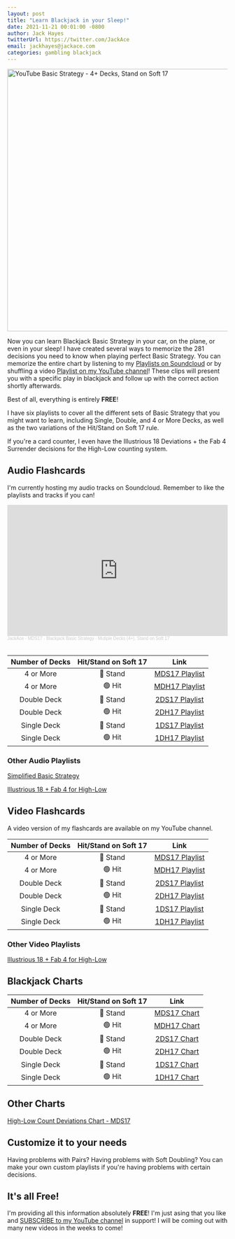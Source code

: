 ```yaml
---
layout: post
title: "Learn Blackjack in your Sleep!"
date: 2021-11-21 00:01:00 -0800
author: Jack Hayes
twitterUrl: https://twitter.com/JackAce
email: jackhayes@jackace.com
categories: gambling blackjack
---
```


<style>
    img {
        margin: 0px;
        padding: 0px;
        vertical-align: middle;
    }
    .amt-pos {
        color: #090;
        font-weight: bold;
    }
    .amt-neg {
        color: #900;
        font-weight: bold;
    }
    .amt-0 {
        color: #ccc;
        font-style: italic;
    }
    .cell-center {
        text-align: center;
    }
    .cell-stats {
        background-color: #ccc;
        color: #000;
        font-weight: bold;
    }
    .cell-stats-neg {
        background-color: #ccc;
        color: #900;
        font-weight: bold;
    }
    .cell-stats-pos {
        background-color: #ccc;
        color: #090;
        font-weight: bold;
    }
</style>

<a href="https://www.youtube.com/watch?v=Tis_YoGzSOk&list=PLf7_Bpai9n_0Kxy1s0MX7wvOE94EZGbnV"><img
    src="{{site.baseurl}}/assets/img/posts/2021-11-21/youtube-basicstrategy-playlist-1903x1071.png"
    alt="YouTube Basic Strategy - 4+ Decks, Stand on Soft 17"
    width="600" /></a>

Now you can learn Blackjack Basic Strategy in your car, on the plane, or even in your sleep! I have created several ways to
memorize the 281 decisions you need to know when playing perfect Basic Strategy. You can memorize the entire chart by listening
to my [Playlists on Soundcloud](https://soundcloud.com/jackacestudios) or by shuffling a video [Playlist on my YouTube
channel](https://www.youtube.com/channel/UCINg22R9y7_qrYXH1zWwIVQ)! These clips will present you with a specific play in
blackjack and follow up with the correct action shortly afterwards.

Best of all, everything is entirely **FREE**!

I have six playlists to cover all the different sets of Basic Strategy that you might want to learn, including Single, Double, and
4 or More Decks, as well as the two variations of the Hit/Stand on Soft 17 rule.

If you're a card counter, I even have the Illustrious 18 Deviations + the Fab 4 Surrender decisions for the High-Low counting system.

## Audio Flashcards

I'm currently hosting my audio tracks on Soundcloud. Remember to like the playlists and tracks if you can!

<iframe width="100%" height="300" scrolling="no" frameborder="no" allow="autoplay" src="https://w.soundcloud.com/player/?url=https%3A//api.soundcloud.com/playlists/1341929332&color=%23ff5500&auto_play=false&hide_related=false&show_comments=true&show_user=true&show_reposts=false&show_teaser=true&visual=true"></iframe><div style="font-size: 10px; color: #cccccc;line-break: anywhere;word-break: normal;overflow: hidden;white-space: nowrap;text-overflow: ellipsis; font-family: Interstate,Lucida Grande,Lucida Sans Unicode,Lucida Sans,Garuda,Verdana,Tahoma,sans-serif;font-weight: 100;"><a href="https://soundcloud.com/jackacestudios" title="JackAce" target="_blank" style="color: #cccccc; text-decoration: none;">JackAce</a> · <a href="https://soundcloud.com/jackacestudios/sets/blackjack-basic-strategy-mds17" title="MDS17 - Blackjack Basic Strategy - Mutiple Decks (4+), Stand on Soft 17" target="_blank" style="color: #cccccc; text-decoration: none;">MDS17 - Blackjack Basic Strategy - Mutiple Decks (4+), Stand on Soft 17</a></div>

<br/>

| Number of Decks | Hit/Stand on Soft 17 | Link |
| :-: | :-: | :-: |
| 4 or More | 🛑 Stand | [MDS17 Playlist](https://soundcloud.com/jackacestudios/sets/blackjack-basic-strategy-mds17) |
| 4 or More | 🟢 Hit | [MDH17 Playlist](https://soundcloud.com/jackacestudios/sets/blackjack-basic-strategy-mdh17) |
| Double Deck | 🛑 Stand | [2DS17 Playlist](https://soundcloud.com/jackacestudios/sets/blackjack-basic-strategy-2ds17) |
| Double Deck | 🟢 Hit | [2DH17 Playlist](https://soundcloud.com/jackacestudios/sets/blackjack-basic-strategy-2dh17) |
| Single Deck | 🛑 Stand | [1DS17 Playlist](https://soundcloud.com/jackacestudios/sets/blackjack-basic-strategy-1ds17) |
| Single Deck | 🟢 Hit | [1DH17 Playlist](https://soundcloud.com/jackacestudios/sets/blackjack-basic-strategy-1dh17) |

### Other Audio Playlists

[Simplified Basic Strategy](https://soundcloud.com/jackacestudios/sets/blackjack-simplified-basic)

[Illustrious 18 + Fab 4 for High-Low](https://soundcloud.com/jackacestudios/sets/blackjack-high-low-count)

## Video Flashcards

A video version of my flashcards are available on my YouTube channel.

| Number of Decks | Hit/Stand on Soft 17 | Link |
| :-: | :-: | :-: |
| 4 or More | 🛑 Stand | [MDS17 Playlist](https://www.youtube.com/watch?v=Tis_YoGzSOk&list=PLf7_Bpai9n_0Kxy1s0MX7wvOE94EZGbnV) |
| 4 or More | 🟢 Hit | [MDH17 Playlist](https://www.youtube.com/watch?v=Tis_YoGzSOk&list=PLf7_Bpai9n_0XN9WbbBzSzQfgueTdb50l) |
| Double Deck | 🛑 Stand | [2DS17 Playlist](https://www.youtube.com/watch?v=Tis_YoGzSOk&list=PLf7_Bpai9n_2pJAC3ExGvsOjTZ3h9N2JS) |
| Double Deck | 🟢 Hit | [2DH17 Playlist](https://www.youtube.com/watch?v=Tis_YoGzSOk&list=PLf7_Bpai9n_3mKBtIDrGZtg3jo4xpUlnu) |
| Single Deck | 🛑 Stand | [1DS17 Playlist](https://www.youtube.com/watch?v=Tis_YoGzSOk&list=PLf7_Bpai9n_3YCobOylbEG2ZdeIiZZdeN) |
| Single Deck | 🟢 Hit | [1DH17 Playlist](https://www.youtube.com/watch?v=Tis_YoGzSOk&list=PLf7_Bpai9n_1gH2UHKN2dPUS9c4fsEunZ) |

### Other Video Playlists

[Illustrious 18 + Fab 4 for High-Low](https://www.youtube.com/watch?v=unTsfxCbfcM&list=PLf7_Bpai9n_04hdn8YkZq9pT0UMYS7gsQ)

## Blackjack Charts

| Number of Decks | Hit/Stand on Soft 17 | Link |
| :-: | :-: | :-: |
| 4 or More | 🛑 Stand | [MDS17 Chart](https://github.com/JackAceStudios/Blackjack/blob/master/Systems/Basic%20Strategy/Charts/MD_S17.md) |
| 4 or More | 🟢 Hit | [MDH17 Chart](https://github.com/JackAceStudios/Blackjack/blob/master/Systems/Basic%20Strategy/Charts/MD_H17.md) |
| Double Deck | 🛑 Stand | [2DS17 Chart](https://github.com/JackAceStudios/Blackjack/blob/master/Systems/Basic%20Strategy/Charts/2D_S17.md) |
| Double Deck | 🟢 Hit | [2DH17 Chart](https://github.com/JackAceStudios/Blackjack/blob/master/Systems/Basic%20Strategy/Charts/2D_H17.md) |
| Single Deck | 🛑 Stand | [1DS17 Chart](https://github.com/JackAceStudios/Blackjack/blob/master/Systems/Basic%20Strategy/Charts/1D_S17.md) |
| Single Deck | 🟢 Hit | [1DH17 Chart](https://github.com/JackAceStudios/Blackjack/blob/master/Systems/Basic%20Strategy/Charts/1D_H17.md) |


## Other Charts

[High-Low Count Deviations Chart - MDS17](https://github.com/JackAceStudios/Blackjack/blob/master/Systems/High%20Low/Charts/MD_S17.md)


## Customize it to your needs

Having problems with Pairs? Having problems with Soft Doubling? You can make your own custom playlists if you're having problems with certain decisions.

## It's all Free!

I'm providing all this information absolutely **FREE**! I'm just asing that you like and
[SUBSCRIBE to my YouTube channel](https://www.youtube.com/channel/UCINg22R9y7_qrYXH1zWwIVQ)
in support! I will be coming out with many new videos in the weeks to come!
